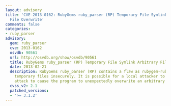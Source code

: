 ```yaml
---
layout: advisory
title: 'CVE-2013-0162: RubyGems ruby_parser (RP) Temporary File Symlink Arbitrary
  File Overwrite'
comments: false
categories:
- ruby_parser
advisory:
  gem: ruby_parser
  cve: 2013-0162
  osvdb: 90561
  url: http://osvdb.org/show/osvdb/90561
  title: RubyGems ruby_parser (RP) Temporary File Symlink Arbitrary File Overwrite
  date: 2013-02-21
  description: RubyGems ruby_parser (RP) contains a flaw as rubygem-ruby_parser creates
    temporary files insecurely. It is possible for a local attacker to use a symlink
    attack to cause the program to unexpectedly overwrite an arbitrary file.
  cvss_v2: 2.1
  patched_versions:
  - '>= 3.1.2'
---
```

